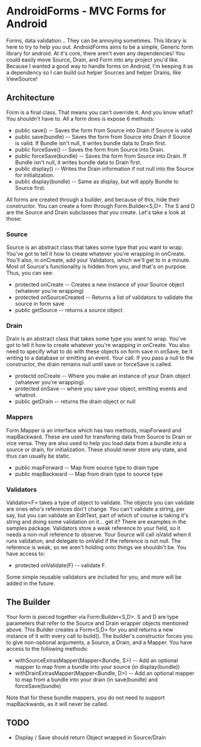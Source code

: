 # AndroidForms - MVC Forms for Android
Forms, data validation... They can be annoying sometimes.  This library is here
to try to help you out.  AndroidForms aims to be a simple, Generic form library
for android.  At it's core, there aren't even any dependencies! You could easily
move Source, Drain, and Form into any project you'd like.  Because I wanted a
good way to handle forms on Android, I'm keeping it as a dependency so I can
build out helper Sources and helper Drains, like ViewSource!

## Architecture

Form is a final class.  That means you can't override it.  And you know what?
You shouldn't have to.  All a form does is expose 6 methods:

* public save() -- Saves the form from Source into Drain if Source is valid
* public save(bundle) -- Saves the form from Source into Drain if Source is
  valid.  If Bundle isn't null, it writes bundle data to Drain first.
* public forceSave() -- Saves the form from Source into Drain.
* public forceSave(bundle) -- Saves the form from Source into Drain.  If Bundle
  isn't null, it writes bundle data to Drain first.
* public display() -- Writes the Drain information if not null into the Source
  for initialization.
* public display(bundle) -- Same as display, but will apply Bundle to Source
  first.

All forms are created through a builder, and because of this, hide their
constructor.  You can create a form through Form.Builder\<S,D\>.  The S and D
are the Source and Drain subclasses that you create.  Let's take a look at
those:

### Source

Source is an abstract class that takes some type that you want to wrap.  You've
got to tell it how to create whatever you're wrapping in onCreate.  You'll
also, in onCreate, add your Validators, which we'll get to in a minute.  Most of
Source's functionality is hidden from you, and that's on purpose.  Thus, you can
see:

* protected onCreate -- Creates a new instance of your Source object (whatever you're
  wrapping)
* protected onSourceCreated -- Returns a list of validators to validate the source in form save
* public getSource -- returns a source object

### Drain

Drain is an abstract class that takes some type you want to wrap.  You've got to
tell it how to create whatever you're wrapping in onCreate.  You also need to
specify what to do with these objects on form save in onSave, be it writing to a
database or emitting an event.  Your call.  If you pass a null to the
constructor, the drain remains null until save or forceSave is called.

* protectd onCreate -- Where you make an instance of your Drain object
  (whatever you're wrapping)
* protected onSave -- where you save your object, emitting events and whatnot.
* public getDrain -- returns the drain object or null

### Mappers

Form.Mapper is an interface which has two methods, mapForward and mapBackward.
These are used for transfering data from Source to Drain or vice versa.  They
are also used to help you load data from a bundle into a source or drain, for
initialization.  These should never store any state, and thus can usually be
static.

* public mapForward -- Map from source type to drain type
* public mapBackward -- Map from drain type to source type

### Validators

Validator\<F\> takes a type of object to validate.  The objects you can validate
are ones who's references don't change.  You can't validate a string, per say,
but you can validate an EditText, part of which of course is taking it's string
and doing some validation on it... get it?  There are examples in the samples
package.  Validators store a weak reference to your field, so it needs a
non-null reference to observe.  Your Source will call isValid when it runs
validation, and delegate to onValid if the reference is not null.  The reference
is weak, so we aren't holding onto things we shouldn't be.  You have access to:

* protected onValidate(F) -- validate F.

Some simple reusable validators are included for you, and more will be added in
the future.

## The Builder

Your form is pieced together via Form.Builder\<S,D\>.  S and D are type
parameters that refer to the Source and Drain wrapper objects mentioned above.
This Builder creates a Form\<S,D\> for you and returns a new instance of it with
every call to build().  The builder's constructor forces you to give
non-optional arguments, a Source, a Drain, and a Mapper.  You have access to the
following methods:

* withSourceExtrasMapper(Mapper\<Bundle, S\>) -- Add an optional mapper to map
  from a bundle into your source (in display(bundle))
* withDrainExtrasMapper(Mapper\<Bundle, D\>) -- Add an optional mapper to map
  from a bundle into your drain (in save(bundle) and forceSave(bundle)

Note that for these bundle mappers, you do not need to support mapBackwards, as
it will never be called.

## TODO

* Display / Save should return Object wrapped in Source/Drain
